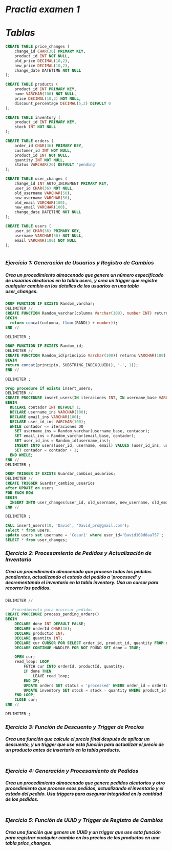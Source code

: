 # ***Practia examen 1***

# *Tablas*

```sql
CREATE TABLE price_changes (
    change_id CHAR(36) PRIMARY KEY,
    product_id INT NOT NULL,
    old_price DECIMAL(10,2),
    new_price DECIMAL(10,2),
    change_date DATETIME NOT NULL
);

CREATE TABLE products (
    product_id INT PRIMARY KEY,
    name VARCHAR(100) NOT NULL,
    price DECIMAL(10,2) NOT NULL,
    discount_percentage DECIMAL(5,2) DEFAULT 0
);

CREATE TABLE inventory (
    product_id INT PRIMARY KEY,
    stock INT NOT NULL
);

CREATE TABLE orders (
    order_id CHAR(36) PRIMARY KEY,
    customer_id INT NOT NULL,
    product_id INT NOT NULL,
    quantity INT NOT NULL,
    status VARCHAR(20) DEFAULT 'pending'
);

CREATE TABLE user_changes (
    change_id INT AUTO_INCREMENT PRIMARY KEY,
    user_id CHAR(36) NOT NULL,
    old_username VARCHAR(50),
    new_username VARCHAR(50),
    old_email VARCHAR(100),
    new_email VARCHAR(100),
    change_date DATETIME NOT NULL
);

CREATE TABLE users (
    user_id CHAR(36) PRIMARY KEY,
    username VARCHAR(50) NOT NULL,
    email VARCHAR(100) NOT NULL
);



```

### ***Ejercicio 1: Generación de Usuarios y Registro de Cambios***
##### Crea un procedimiento almacenado que genere un número especificado de usuarios aleatorios en la tabla users, y crea un trigger que registre cualquier cambio en los detalles de los usuarios en una tabla user_changes. 

```sql
DROP FUNCTION IF EXISTS Random_varchar;
DELIMITER //
CREATE FUNCTION Random_varchar(columna Varchar(100), number INT) returns VARCHAR(100) DETERMINISTIC
BEGIN
  return concat(columna, floor(RAND() + number));
END //

DELIMITER ;

DROP FUNCTION IF EXISTS Random_id;
DELIMITER //
CREATE FUNCTION Random_id(principio Varchar(100)) returns VARCHAR(100) DETERMINISTIC
BEGIN
return concat(principio, SUBSTRING_INDEX(UUID(), '-', 1));
END //

DELIMITER ;

Drop procedure if exists insert_users;
DELIMITER //
CREATE PROCEDURE insert_users(IN iteraciones INT, IN username_base VARCHAR(100), IN email_base VARCHAR(100))
BEGIN
  DECLARE contador INT DEFAULT 1;
  DECLARE username_ins VARCHAR(100);
  DECLARE email_ins VARCHAR(100);
  DECLARE user_id_ins VARCHAR(100);
  WHILE contador <= iteraciones DO
    SET username_ins = Random_varchar(username_base, contador);
    SET email_ins = Random_varchar(email_base, contador);
    SET user_id_ins = Random_id(username_ins);
    INSERT INTO users(user_id, username, email) VALUES (user_id_ins, username_ins, email_ins);
    SET contador = contador + 1;
  END WHILE;
END //
DELIMITER ;

DROP TRIGGER IF EXISTS Guardar_cambios_usuarios;
DELIMITER //
CREATE TRIGGER Guardar_cambios_usuarios
after UPDATE on users
FOR EACH ROW
BEGIN
  INSERT INTO user_changes(user_id, old_username, new_username, old_email, new_email, change_date) values (OLD.user_id, OLD.username, NEW.username, OLD.email, NEW.email, NOW());
END //

DELIMITER ;

CALL insert_users(10, 'David', 'David_pro@gmail.com');
select * from users;
update users set username = 'Cesar1' where user_id='David108d8aa757';
SELECT * from user_changes;
```

### ***Ejercicio 2: Procesamiento de Pedidos y Actualización de Inventario***

##### Crea un procedimiento almacenado que procese todos los pedidos pendientes, actualizando el estado del pedido a 'processed' y decrementando el inventario en la tabla inventory. Usa un cursor para recorrer los pedidos.

```sql
DELIMITER //

-- Procedimiento para procesar pedidos
CREATE PROCEDURE process_pending_orders()
BEGIN
    DECLARE done INT DEFAULT FALSE;
    DECLARE orderId CHAR(36);
    DECLARE productId INT;
    DECLARE quantity INT;
    DECLARE cur CURSOR FOR SELECT order_id, product_id, quantity FROM orders WHERE status = 'pending';
    DECLARE CONTINUE HANDLER FOR NOT FOUND SET done = TRUE;

    OPEN cur;
    read_loop: LOOP
        FETCH cur INTO orderId, productId, quantity;
        IF done THEN
            LEAVE read_loop;
        END IF;
        UPDATE orders SET status = 'processed' WHERE order_id = orderId;
        UPDATE inventory SET stock = stock - quantity WHERE product_id = productId;
    END LOOP;
    CLOSE cur;
END //

DELIMITER ;

```

### ***Ejercicio 3: Función de Descuento y Trigger de Precios***

##### Crea una función que calcule el precio final después de aplicar un descuento, y un trigger que use esta función para actualizar el precio de un producto antes de insertarlo en la tabla products.

```sql

```

### ***Ejercicio 4: Generación y Procesamiento de Pedidos***

##### Crea un procedimiento almacenado que genere pedidos aleatorios y otro procedimiento que procese esos pedidos, actualizando el inventario y el estado del pedido. Usa triggers para asegurar integridad en la cantidad de los pedidos.

```sql

```

### ***Ejercicio 5: Función de UUID y Trigger de Registro de Cambios***

##### Crea una función que genere un UUID y un trigger que use esta función para registrar cualquier cambio en los precios de los productos en una tabla price_changes.

```sql

```
